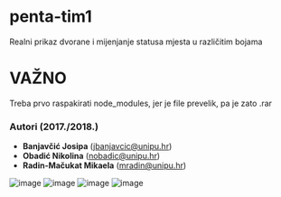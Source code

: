 # penta-tim1
Realni prikaz dvorane i mijenjanje statusa mjesta u različitim bojama


# VAŽNO
Treba prvo raspakirati node_modules, jer je file prevelik, pa je zato .rar


### Autori (2017./2018.)
- **Banjavčić Josipa** (jbanjavcic@unipu.hr)
- **Obadić Nikolina**	(nobadic@unipu.hr)
- **Radin-Mačukat Mikaela** (mradin@unipu.hr)

![image](https://user-images.githubusercontent.com/22881291/51631173-45c49f00-1f4c-11e9-93fd-3c67154ba24d.png)
![image](https://user-images.githubusercontent.com/22881291/51631295-9b994700-1f4c-11e9-82fc-f282541e9316.png)
![image](https://user-images.githubusercontent.com/22881291/51631194-5543e800-1f4c-11e9-9364-91aa43df1d52.png)
![image](https://user-images.githubusercontent.com/22881291/51631383-d8fdd480-1f4c-11e9-93de-6df3fc853387.png)
